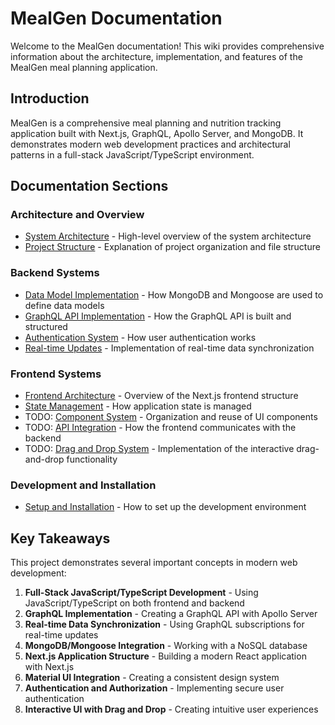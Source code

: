 # MealGen Documentation

Welcome to the MealGen documentation! This wiki provides comprehensive information about the architecture, implementation, and features of the MealGen meal planning application.

## Introduction

MealGen is a comprehensive meal planning and nutrition tracking application built with Next.js, GraphQL, Apollo Server, and MongoDB. It demonstrates modern web development practices and architectural patterns in a full-stack JavaScript/TypeScript environment.

## Documentation Sections

### Architecture and Overview
- [System Architecture](./Architecture.md) - High-level overview of the system architecture
- [Project Structure](./Project-Structure.md) - Explanation of project organization and file structure

### Backend Systems
- [Data Model Implementation](./Data-Model-Implementation.md) - How MongoDB and Mongoose are used to define data models
- [GraphQL API Implementation](./GraphQL-API-Implementation.md) - How the GraphQL API is built and structured
- [Authentication System](./Authentication-System.md) - How user authentication works
- [Real-time Updates](./Real-time-Updates.md) - Implementation of real-time data synchronization

### Frontend Systems
- [Frontend Architecture](./Frontend-Architecture.md) - Overview of the Next.js frontend structure
- [State Management](./State-Management.md) - How application state is managed
- TODO: [Component System](./Component-System.md) - Organization and reuse of UI components
- TODO: [API Integration](./API-Integration.md) - How the frontend communicates with the backend
- TODO: [Drag and Drop System](./Drag-and-Drop-System.md) - Implementation of the interactive drag-and-drop functionality

### Development and Installation
- [Setup and Installation](./Setup-and-Installation.md) - How to set up the development environment

## Key Takeaways

This project demonstrates several important concepts in modern web development:

1. **Full-Stack JavaScript/TypeScript Development** - Using JavaScript/TypeScript on both frontend and backend
2. **GraphQL Implementation** - Creating a GraphQL API with Apollo Server
3. **Real-time Data Synchronization** - Using GraphQL subscriptions for real-time updates
4. **MongoDB/Mongoose Integration** - Working with a NoSQL database
5. **Next.js Application Structure** - Building a modern React application with Next.js
6. **Material UI Integration** - Creating a consistent design system
7. **Authentication and Authorization** - Implementing secure user authentication
8. **Interactive UI with Drag and Drop** - Creating intuitive user experiences
